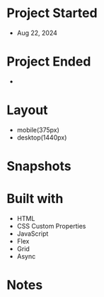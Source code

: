 # Project Started
- Aug 22, 2024

# Project Ended
- 

# Layout
- mobile(375px)
- desktop(1440px)

# Snapshots

# Built with
- HTML
- CSS Custom Properties
- JavaScript
- Flex
- Grid
- Async

# Notes